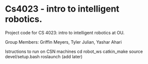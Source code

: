 # Cs4023 - intro to intelligent robotics.
Project code for CS 4023: intro to intelligent robotics at OU.

Group Members: Griffin Meyers, Tyler Julian, Yashar Ahari

Istructions to run on CSN machines
cd robot_ws
catkin_make
source devel/setup.bash
roslaunch (add later)
